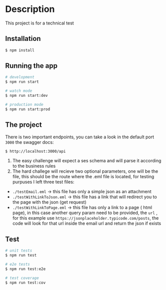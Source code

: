 # Description

This project is for a technical test

## Installation

```bash
$ npm install
```

## Running the app

```bash
# development
$ npm run start

# watch mode
$ npm run start:dev

# production mode
$ npm run start:prod
```

## The project

There is two important endpoints, you can take a look in the default port `3000` the swagger docs:

```bash
$ http://localhost:3000/api
```

1. The easy challenge will expect a ses schema and will parse it according to the business rules
2. The hard challege will recieve two optional parameters, one will be the file, this should be the route where the .eml file is located, for testing purpuses I left three test files:

- `./testEmail.eml` -> this file has only a simple json as an attachment
- `./testWithLinkToJson.eml` -> this file has a link that will redirect you to the page with the json (get request)
- `./testWithLinkToPage.eml` -> this file has only a link to a page ( html page), in this case another query param need to be provided, the `url` , for this example use `https://jsonplaceholder.typicode.com/posts`, the code will look for that url inside the email url and return the json if exists

## Test

```bash
# unit tests
$ npm run test

# e2e tests
$ npm run test:e2e

# test coverage
$ npm run test:cov
```

